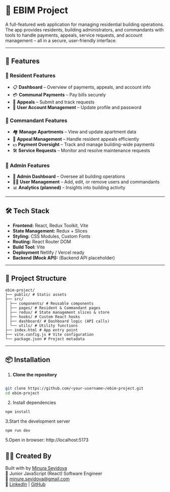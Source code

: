 # 🏢 EBIM Project

A full-featured web application for managing residential building operations. The app provides residents, building administrators, and commandants with tools to handle payments, appeals, service requests, and account management – all in a secure, user-friendly interface.

---

## 🚀 Features

### 👤 Resident Features
- 📋 **Dashboard** – Overview of payments, appeals, and account info
- 💳 **Communal Payments** – Pay bills securely
- 📢 **Appeals** – Submit and track requests
- 👥 **User Account Management** – Update profile and password

### 🏢 Commandant Features
- 🏘️ **Manage Apartments** – View and update apartment data
- 📢 **Appeal Management** – Handle resident appeals efficiently
- 💵 **Payment Oversight** – Track and manage building-wide payments
- 🛠️ **Service Requests** – Monitor and resolve maintenance requests

### 🔐 Admin Features
- 🏢 **Admin Dashboard** – Oversee all building operations
- 👨‍💼 **User Management** – Add, edit, or remove users and commandants
- 📊 **Analytics (planned)** – Insights into building activity

---

## 🛠️ Tech Stack

- **Frontend:** React, Redux Toolkit, Vite
- **State Management:** Redux + Slices 
- **Styling:** CSS Modules, Custom Fonts
- **Routing:** React Router DOM
- **Build Tool:** Vite
- **Deployment** Netlify / Vercel ready 
- **Backend (Mock API):** (Backend API placeholder)

---

## 📁 Project Structure

```
ebim-project/
├── public/ # Static assets
├── src/
│ ├── components/ # Reusable components
│ ├── pages/ # Resident & Commandant pages
│ ├── redux/ # State management slices & store
│ ├── hooks/ # Custom React hooks
│ ├── dashboard/ # Dashboard logic (API calls)
│ └── utils/ # Utility functions
├── index.html # App entry point
├── vite.config.js # Vite configuration
└── package.json # Project metadata
```
---


## 📦 Installation

1. **Clone the repository**
```bash

git clone https://github.com/<your-username>/ebim-project.git
cd ebim-project
```
2. Install dependencies
```
npm install
```
3.Start the development server
```
npm run dev
```
5.Open in browser: http://localhost:5173

## 👩‍💻 Created By

Built with by [Minurə Seyidova](https://github.com/Minyras)  
💼 Junior JavaScript (React) Software Engineer  
📧 minure.seyidova@gmail.com  
🔗 [LinkedIn](https://www.linkedin.com/in/minura-seyidova/) | [GitHub](https://github.com/Minyras)
